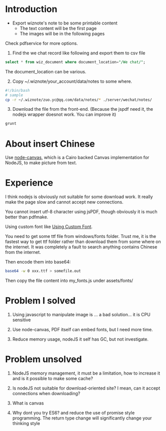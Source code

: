 # Introduction

- Export wiznote's note to be some printable content
   - The text content will be the first page
   - The images will be in the following pages
 
Check pdfservice for more options.

1. Find the we chat record like following and export them to csv file
  ```sql
  select * from wiz_document where document_location="/We chat/";
  ``` 
 The document_location can be various.


2. Copy ~/.wiznote/your_account/data/notes to some where.
  ```bash
  #!/bin/bash
  # sample
  cp -r ~/.wiznote/zuo.yc@qq.com/data/notes/* ./server/wechat/notes/
  ```

3. Download the file from the front-end. (Because the jspdf need it, the nodejs wrapper doesnot work. You can improve it)
 ```bash
 grunt
 ```

# About insert Chinese

Use [node-canvas](https://github.com/Automattic/node-canvas), which is a Cairo backed Canvas implementation for NodeJS, to make picture from text.

# Experience

I think nodejs is obviously not suitable for some download work. It really make the page slow and cannot accept new connections.

You cannot insert utf-8 character using jsPDF, though obviously it is much better than pdfmake.

Using custom font like [Using Custom Font](https://github.com/bpampuch/pdfmake/wiki/Custom-Fonts---client-side).

You need to get some ttf file from windows/fonts folder. Trust me, it is the fastest way to get ttf folder rather than download them from some where on the internet. It was completely a fault to search anything contains Chinese from the internet.

Then encode them into base64:

```bash
base64 -w 0 xxx.ttf > somefile.out
```
Then copy the file content into my_fonts.js under assets/fonts/

# Problem I solved

1. Using javascript to manipulate image is ... a bad solution... it is CPU sensitive

2. Use node-canvas, PDF itself can embed fonts, but I need more time.

3. Reduce memory usage, nodeJS it self has GC, but not investigate.

# Problem unsolved
1. NodeJS memory management, it must be a limitation, how to increase it and is it possible to make some cache?

2. Is nodeJS not suitable for download-oriented site? I mean, can it accept connections when downloading?

3. What is canvas

4. Why dont you try ES6? and reduce the use of promise style programming. The return type change will significantly change your thinking style
